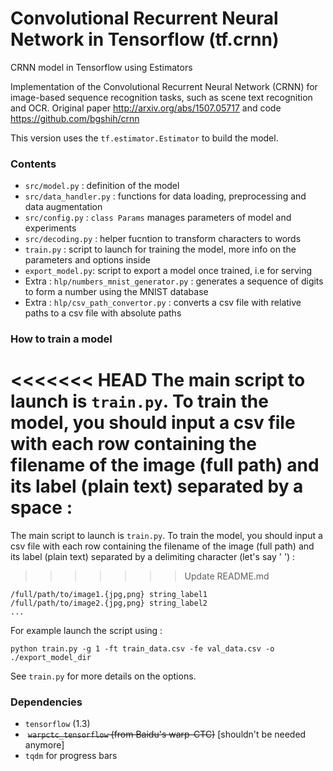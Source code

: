 # Convolutional Recurrent Neural Network in Tensorflow (tf.crnn)
CRNN model in Tensorflow using Estimators

Implementation of the Convolutional Recurrent Neural Network (CRNN) for image-based sequence recognition tasks, such as scene text recognition and OCR. 
Original paper http://arxiv.org/abs/1507.05717 and code https://github.com/bgshih/crnn

This version uses the `tf.estimator.Estimator` to build the model.

### Contents
* `src/model.py` : definition of the model
* `src/data_handler.py` : functions for data loading, preprocessing and data augmentation
* `src/config.py` : `class Params` manages parameters of model and experiments
* `src/decoding.py` : helper fucntion to transform characters to words
* `train.py` : script to launch for training the model, more info on the parameters and options inside
* `export_model.py`: script to export a model once trained, i.e for serving
* Extra : `hlp/numbers_mnist_generator.py` : generates a sequence of digits to form a number using the MNIST database
* Extra : `hlp/csv_path_convertor.py` : converts a csv file with relative paths to a csv file with absolute paths

### How to train a model

<<<<<<< HEAD
The main script to launch is `train.py`.
To train the model, you should input a csv file with each row containing the filename of the image (full path) and its label (plain text) separated by a space :
=======
The main script to launch is `train.py`. 
To train the model, you should input a csv file with each row containing the filename of the image (full path) and its label (plain text) separated by a delimiting character (let's say ' ') :
>>>>>>> Update README.md

```
/full/path/to/image1.{jpg,png} string_label1
/full/path/to/image2.{jpg,png} string_label2
...
```

For example launch the script using :
```
python train.py -g 1 -ft train_data.csv -fe val_data.csv -o ./export_model_dir
```
See `train.py` for more details on the options.

### Dependencies 
* `tensorflow` (1.3)
*  ~~`warpctc_tensorflow` (from Baidu's warp-CTC)~~ [shouldn't be needed anymore]
* `tqdm` for progress bars



